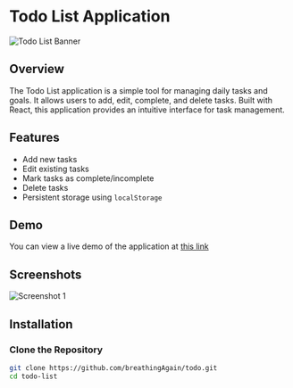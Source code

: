 # Todo List Application

![Todo List Banner](https://i.ibb.co/g7HpFSz/banner.png)

## Overview

The Todo List application is a simple tool for managing daily tasks and goals. It allows users to add, edit, complete, and delete tasks. Built with React, this application provides an intuitive interface for task management.

## Features

- Add new tasks
- Edit existing tasks
- Mark tasks as complete/incomplete
- Delete tasks
- Persistent storage using `localStorage`

## Demo

You can view a live demo of the application at [this link](https://example.com/demo) 

## Screenshots

![Screenshot 1](https://i.ibb.co/BBNCbb0/todo.png) 

## Installation

### Clone the Repository

```bash
git clone https://github.com/breathingAgain/todo.git
cd todo-list

